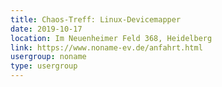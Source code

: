```yaml
---
title: Chaos-Treff: Linux-Devicemapper
date: 2019-10-17
location: Im Neuenheimer Feld 368, Heidelberg
link: https://www.noname-ev.de/anfahrt.html
usergroup: noname
type: usergroup
---
```

